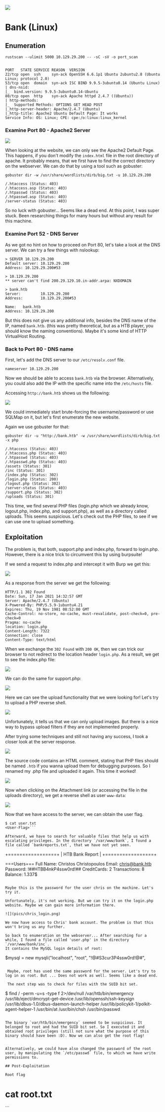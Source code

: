 ![](pics/logo.png)

# Bank (Linux)

## Enumeration

```
rustscan --ulimit 5000 10.129.29.200 -- -sC -sV -o port_scan


PORT   STATE SERVICE REASON  VERSION                                                                                                                                               
22/tcp open  ssh     syn-ack OpenSSH 6.6.1p1 Ubuntu 2ubuntu2.8 (Ubuntu Linux; protocol 2.0)
53/tcp open  domain  syn-ack ISC BIND 9.9.5-3ubuntu0.14 (Ubuntu Linux)
| dns-nsid: 
|_  bind.version: 9.9.5-3ubuntu0.14-Ubuntu
80/tcp open  http    syn-ack Apache httpd 2.4.7 ((Ubuntu))
| http-methods: 
|_  Supported Methods: OPTIONS GET HEAD POST
|_http-server-header: Apache/2.4.7 (Ubuntu)
|_http-title: Apache2 Ubuntu Default Page: It works
Service Info: OS: Linux; CPE: cpe:/o:linux:linux_kernel
```

### Examine Port 80 - Apache2 Server

![](pics/apache_default.png)

When looking at the website, we can only see the Apache2 Default Page. This happens, if you don't modify the `index.html` file in the root directory of apache. It probably means, that we first have to find the correct directory on the webserver. We can do that by using a tool such as gobuster:

```
gobuster dir -w /usr/share/wordlists/dirb/big.txt -u 10.129.29.200

/.htaccess (Status: 403)
/.htaccess.asp (Status: 403)
/.htpasswd (Status: 403)
/.htpasswd.asp (Status: 403)
/server-status (Status: 403)
```

So no luck with gobuster... Seems like a dead end. At this point, I was super stuck. Been researching things for many hours but without any result for this machine.

### Examine Port 52 - DNS Server

As we got no hint on how to proceed on Port 80, let's take a look at the DNS server. We can try a few things with nslookup:

```
> SERVER 10.129.29.200
Default server: 10.129.29.200
Address: 10.129.29.200#53
```

```
> 10.129.29.200
** server can't find 200.29.129.10.in-addr.arpa: NXDOMAIN
```

```
> bank.htb
Server:         10.129.29.200
Address:        10.129.29.200#53

Name:   bank.htb
Address: 10.129.29.200
```
But this does not give us any additional info, besides the DNS name of the IP, named `bank.htb`. (this was pretty theoretical, but as a HTB player, you should know the naming conventions). Maybe it's some kind of HTTP VirtualHost Routing. 

### Back to Port 80 - DNS name

First, let's add the DNS server to our `/etc/resolv.conf` file. 

```
nameserver 10.129.29.200
```

Now we should be able to access `bank.htb` via the browser. Alternatively, you could also add the IP with the specific name into the `/etc/hosts` file.

Accessing `http://bank.htb` shows us the following:

![](pics/bank_login.png)

We could immediately start brute-forcing the username/password or use SQLMap on it, but let's first enumerate the new website.

Again we use gobuster for that:

```
gobuster dir -u "http://bank.htb" -w /usr/share/wordlists/dirb/big.txt -x php

/.htaccess (Status: 403)
/.htaccess.php (Status: 403)
/.htpasswd (Status: 403)
/.htpasswd.php (Status: 403)
/assets (Status: 301)
/inc (Status: 301)
/index.php (Status: 302)
/login.php (Status: 200)
/logout.php (Status: 302)
/server-status (Status: 403)
/support.php (Status: 302)
/uploads (Status: 301)
```

This time, we find several PHP files (login.php which we already know, logout.php, index.php, and support.php), as well as a directory called uploads. This seems suspicious. Let's check out the PHP files, to see if we can use one to upload something.

## Exploitation

The problem is, that both, support.php and index.php, forward to login.php. However, there is a nice trick to circumvent this by using burpsuite! 

If we send a request to index.php and intercept it with Burp we get this:

![](pics/index_php_req.png)

As a response from the server we get the following:

```
HTTP/1.1 302 Found
Date: Sun, 17 Jan 2021 14:32:57 GMT
Server: Apache/2.4.7 (Ubuntu)
X-Powered-By: PHP/5.5.9-1ubuntu4.21
Expires: Thu, 19 Nov 1981 08:52:00 GMT
Cache-Control: no-store, no-cache, must-revalidate, post-check=0, pre-check=0
Pragma: no-cache
location: login.php
Content-Length: 7322
Connection: close
Content-Type: text/html
```

When we exchange the `302 Found` with `200 OK`, then we can trick our browser to not redirect to the location header `login.php`. As a result, we get to see the index.php file:

![](pics/index_php.png)

We can do the same for support.php:

![](pics/support_php.png)

Here we can see the upload functionality that we were looking for!
Let's try to upload a PHP reverse shell.

![](pics/error.png)

Unfortunately, it tells us that we can only upload images. But there is a nice way to bypass upload filters if they are not implemented properly.

After trying some techniques and still not having any success, I took a closer look at the server response.

![](pics/hint.png)

The source code contains an HTML comment, stating that PHP files should be named `.htb` if you wanna upload them for debugging purposes. So I renamed my .php file and uploaded it again. This time it worked!

![](pics/upload.png)

Now when clicking on the Attachment link (or accessing the file in the uploads directory), we get a reverse shell as user `www-data`:

![](pics/reverse-shell.png)

Now that we have access to the server, we can obtain the user flag.

```
$ cat user.txt
<User-Flag>```

Afterward, we have to search for valuable files that help us with escalating privileges. In the directory `/var/www/bank`, I found a file called `bankreports.txt`, that we have not yet seen.

```
+=================+
| HTB Bank Report |
+=================+

===Users===
Full Name: Christos Christopoulos
Email: chris@bank.htb
Password: !##HTBB4nkP4ssw0rd!##
CreditCards: 2
Transactions: 8
Balance: 1.337$
```

Maybe this is the password for the user chris on the machine. Let's try it.

Unfortunately, it's not working. But we can try it on the login.php website. Maybe we can gain more information there.

![](pics/chris_login.png)

We now have access to Chris' bank account. The problem is that this won't bring us any further.

So back to enumeration on the webserver... After searching for a while, I found a file called 'user.php' in the directory `/var/www/bank/inc`.
It contains the MySQL login details of root:

```
 $mysql = new mysqli("localhost", "root", "!@#S3cur3P4ssw0rd!@#",
```

 Maybe, root has used the same password for the server. Let's try to log in as root. But ... Does not work as well. Seems like a dead end.

 The next step was to check for files with the SUID bit set.

 ```
 $ find / -perm -u=s -type f 2>/dev/null
/var/htb/bin/emergency
/usr/lib/eject/dmcrypt-get-device
/usr/lib/openssh/ssh-keysign
/usr/lib/dbus-1.0/dbus-daemon-launch-helper
/usr/lib/policykit-1/polkit-agent-helper-1
/usr/bin/at
/usr/bin/chsh
/usr/bin/passwd
```

The binary `var/htb/bin/emergency` seemed to be suspicious. It belonged to root and had the SUID bit set. So I executed it and obtained root privileges (still not sure what the purpose of this binary should have been :D). Now we can also get the root flag!


Alternatively, we could have also changed the password of the root user, by manipulating the `/etc/passwd` file, to which we have write permissions to.

## Post-Exploitation

Root flag
```
# cat root.txt
<Root-Flag>```
